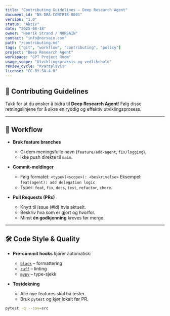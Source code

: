 ```yaml
---
title: "Contributing Guidelines – Deep Research Agent"
document_id: "NS-DRA-CONTRIB-0001"
version: "1.0"
status: "Aktiv"
date: "2025-08-18"
owner: "Henrik Strand / NORSAIN"
contact: "info@norsain.com"
path: "/contributing.md"
tags: ["git", "workflow", "contributing", "policy"]
project: "Deep Research Agent"
workspace: "GPT Project Room"
usage_scope: "Utviklingspraksis og vedlikehold"
review_cycle: "Kvartalsvis"
license: "CC-BY-SA-4.0"
---
```


## 🤝 Contributing Guidelines

Takk for at du ønsker å bidra til **Deep Research Agent**!
Følg disse retningslinjene for å sikre en ryddig og effektiv utviklingsprosess.

---

## 📌 Workflow

- **Bruk feature branches**
  - Gi dem meningsfulle navn (`feature/add-agent`, `fix/logging`).
  - Ikke push direkte til `main`.

- **Commit-meldinger**
  - Følg formatet: `<type>(<scope>): <beskrivelse>`
    Eksempel: `feat(agent): add delegation logic`
  - Typer: `feat`, `fix`, `docs`, `test`, `refactor`, `chore`.

- **Pull Requests (PRs)**
  - Knytt til issue (#id) hvis aktuelt.
  - Beskriv hva som er gjort og hvorfor.
  - Minst **én godkjenning** kreves før merge.

---

## 🛠️ Code Style & Quality

- **Pre-commit hooks** kjører automatisk:
  - [`black`](https://black.readthedocs.io/) – formattering
  - [`ruff`](https://docs.astral.sh/ruff/) – linting
  - [`mypy`](http://mypy-lang.org/) – type-sjekk

- **Testdekning**
  - Alle nye features skal ha tester.
  - Bruk `pytest` og kjør lokalt før PR.

```bash
pytest -q --cov=src
